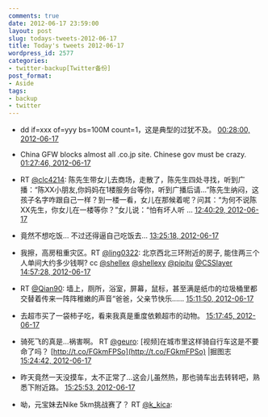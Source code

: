 ```yaml
---
comments: true
date: 2012-06-17 23:59:00
layout: post
slug: todays-tweets-2012-06-17
title: Today's tweets 2012-06-17
wordpress_id: 2577
categories:
- twitter-backup[Twitter备份]
post_format:
- Aside
tags:
- backup
- twitter
---
```





  * dd if=xxx of=yyy bs=100M count=1，这是典型的过犹不及。 [00:28:00, 2012-06-17](http://twitter.com/gfrog/statuses/214031584100229121)





  * China GFW blocks almost all .co.jp site. Chinese gov must be crazy. [01:27:46, 2012-06-17](http://twitter.com/gfrog/statuses/214046622001274880)





  * RT [@clc4214](http://twitter.com/clc4214): 陈先生带女儿去商场，走散了，陈先生四处寻找，听到广播：“陈XX小朋友,你妈妈在1楼服务台等你，听到广播后请...”陈先生纳闷，这孩子名字咋跟自己一样？到一楼一看，女儿在那候着呢？问其：“为何不说陈XX先生，你女儿在一楼等你？”女儿说：“怕有坏人听 ... [12:40:29, 2012-06-17](http://twitter.com/gfrog/statuses/214215916899147776)





  * 竟然不想吃饭… 不过还得逼自己吃饭去… [13:25:18, 2012-06-17](http://twitter.com/gfrog/statuses/214227196234051584)





  * 我擦，高房租重灾区。RT [@ling0322](http://twitter.com/ling0322): 北京西北三环附近的房子, 能住两三个人单间大约多少钱啊? cc [@shellex](http://twitter.com/shellex) [@shellexy](http://twitter.com/shellexy) [@pipitu](http://twitter.com/pipitu) [@CSSlayer](http://twitter.com/CSSlayer) [14:57:28, 2012-06-17](http://twitter.com/gfrog/statuses/214250390445768704)





  * RT [@Qian90](http://twitter.com/Qian90): 墙上，厕所，浴室，屏幕，鼠标，甚至满是纸巾的垃圾桶里都交替着传来一阵阵稚嫩的声音“爸爸，父亲节快乐…… [15:11:50, 2012-06-17](http://twitter.com/gfrog/statuses/214254007152164864)





  * 去超市买了一袋柿子吃，看来我真是重度依赖超市的动物。 [15:17:45, 2012-06-17](http://twitter.com/gfrog/statuses/214255495404462080)





  * 骑死飞的真是…祸害啊。 RT [@geuro](http://twitter.com/geuro): [视频]在城市里这样骑自行车这是不要命了吗？ [http://t.co/FGkmFPSo](http://t.co/FGkmFPSo) |掘图志 [15:24:42, 2012-06-17](http://twitter.com/gfrog/statuses/214257246543163392)





  * 昨天竟然一天没摸车，太不正常了…这会儿虽然热，那也骑车出去转转吧，熟悉下附近路。 [15:25:53, 2012-06-17](http://twitter.com/gfrog/statuses/214257542891712512)





  * 呦，元宝妹去Nike 5km挑战赛了？ RT [@k_kica](http://twitter.com/k_kica): 
